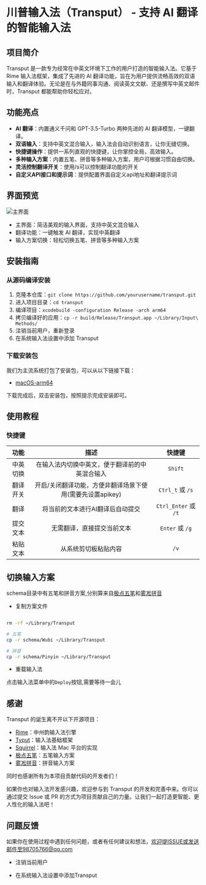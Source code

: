 # 川普输入法（Transput） - 支持 AI 翻译的智能输入法

## 项目简介

Transput 是一款专为经常在中英文环境下工作的用户打造的智能输入法。它基于 Rime 输入法框架，集成了先进的 AI 翻译功能，旨在为用户提供流畅高效的双语输入和翻译体验。无论是在与外籍同事沟通、阅读英文文献、还是撰写中英文邮件时，Transput 都能帮助你轻松应对。

## 功能亮点

- **AI 翻译**：内置通义千问和 GPT-3.5-Turbo 两种先进的 AI 翻译模型，一键翻译。
- **双语输入**：支持中英文混合输入，输入法会自动识别语言，让你无缝切换。
- **快捷键操作**：提供一系列直观的快捷键，让你掌控全局，高效输入。
- **多种输入方案**：内置五笔、拼音等多种输入方案，用户可根据习惯自由切换。
- **灵活控制翻译开关**：使用/s可以控制翻译功能的开关
- **自定义API接口和提示词**：提供配置界面自定义api地址和翻译提示词


## 界面预览

![主界面](https://i.postimg.cc/XvXvk6s8/output.gif)

* 主界面：简洁美观的输入界面，支持中英文混合输入
* 翻译功能：一键触发 AI 翻译，实现中英翻译
* 输入方案切换：轻松切换五笔、拼音等多种输入方案

## 安装指南

### 从源码编译安装

1. 克隆本仓库：`git clone https://github.com/yourusername/transput.git`
2. 进入项目目录：`cd transput`
3. 编译项目：`xcodebuild -configuration Release -arch arm64`
4. 拷贝编译好的应用：`cp -r build/Release/Transput.app ~/Library/Input\ Methods/`
5. 注销当前用户，重新登录
6. 在系统输入法设置中添加 Transput

### 下载安装包

我们为主流系统打包了安装包，可以从以下链接下载：

- [macOS-arm64](https://github.com/janlely/Transput/releases/download/1.0.0/Transput.pkg)

下载完成后，双击安装包，按照提示完成安装即可。

## 使用教程

### 快捷键

| 功能 | 描述 | 快捷键 |
| :-----: | :----: | :----: |
| 中英切换 | 在输入法内切换中英文，便于翻译前的中英混合输入 | `Shift` |
| 翻译开关 | 开启/关闭翻译功能，方便非翻译场景下使用(需要先设置apikey) | `Ctrl_t` 或 `/s` |
| 翻译 | 将当前的文本进行AI翻译后自动提交 | `Ctrl_Enter` 或 `/t` |  
| 提交文本 | 无需翻译，直接提交当前文本 | `Enter` 或 `/g` |
| 粘贴文本 | 从系统剪切板粘贴内容 | `/v` |

## 切换输入方案

schema目录中有五笔和拼音方案,分别算来自[极点五笔](https://github.com/KyleBing/rime-wubi86-jidian)和[雾凇拼音](https://github.com/iDvel/rime-ice)

* 复制方案文件

```bash

rm -rf ~/Library/Transput

# 五笔
cp -r schema/Wubi ~/Library/Transput

# 拼音
cp -r schema/Pinyin ~/Library/Transput

```

* 重载输入法

点击输入法菜单中的`Deploy`按钮,需要等待一会儿

## 感谢

Transput 的诞生离不开以下开源项目：

- [Rime](https://rime.im/)：中州韵输入法引擎
- [Typut](https://github.com/ensan-hcl/Typut)：输入法基础框架
- [Squirrel](https://github.com/rime/squirrel)：输入法 Mac 平台的实现
- [极点五笔](https://github.com/KyleBing/rime-wubi86-jidian)：五笔输入方案
- [雾凇拼音](https://github.com/iDvel/rime-ice)：拼音输入方案

同时也感谢所有为本项目贡献代码的开发者们！

如果你也对输入法开发感兴趣，欢迎参与到 Transput 的开发和完善中来。你可以通过提交 Issue 或 PR 的方式为项目贡献自己的力量。让我们一起打造更智能、更人性化的输入法吧！

## 问题反馈

如果你在使用过程中遇到任何问题，或者有任何建议和想法，欢迎提ISSUE或发送邮件至98705766@qq.com

* 注销当前用户

* 在系统输入法设置中添加Transput


